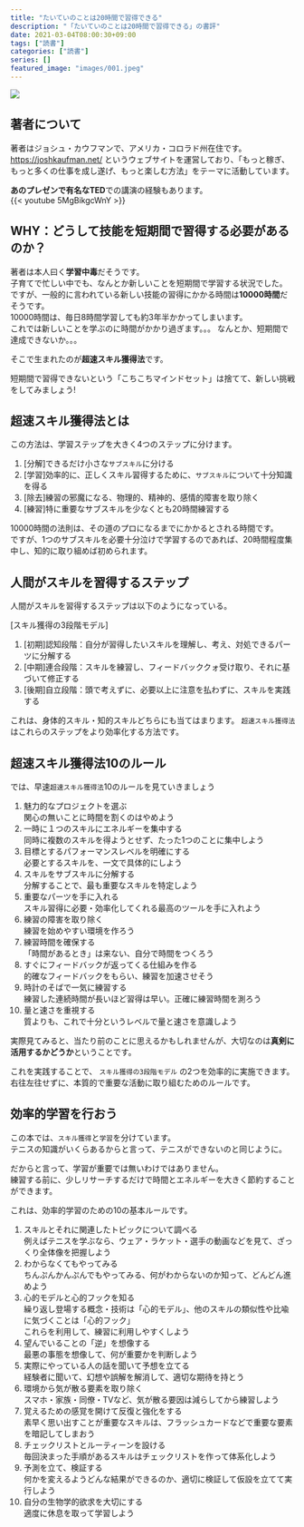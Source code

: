 ```yaml
---
title: "たいていのことは20時間で習得できる"
description: "「たいていのことは20時間で習得できる」の書評"
date: 2021-03-04T08:00:30+09:00
tags: ["読書"]
categories: ["読書"]
series: []
featured_image: "images/001.jpeg"
---
```

<a href="https://www.amazon.co.jp/dp/B00NGCLXX2?_encoding=UTF8&btkr=1&linkCode=li3&tag=peperon414105-22&linkId=bfeccb4abe2637c573ee266960d5eecf&language=ja_JP&ref_=as_li_ss_il" target="_blank"><img border="0" src="//ws-fe.amazon-adsystem.com/widgets/q?_encoding=UTF8&ASIN=B00NGCLXX2&Format=_SL250_&ID=AsinImage&MarketPlace=JP&ServiceVersion=20070822&WS=1&tag=peperon414105-22&language=ja_JP" ></a><img src="https://ir-jp.amazon-adsystem.com/e/ir?t=peperon414105-22&language=ja_JP&l=li3&o=9&a=B00NGCLXX2" width="1" height="1" border="0" alt="" style="border:none !important; margin:0px !important;" />

## 著者について
著者はジョシュ・カウフマンで、アメリカ・コロラド州在住です。  
https://joshkaufman.net/ というウェブサイトを運営しており、「もっと稼ぎ、もっと多くの仕事を成し遂げ、もっと楽しむ方法」をテーマに活動しています。

<strong class="border">あのプレゼンで有名なTED</strong>での講演の経験もあります。  
{{< youtube 5MgBikgcWnY >}} 

## WHY：どうして技能を短期間で習得する必要があるのか？
著者は本人曰く<strong class="border">学習中毒</strong>だそうです。  
子育てで忙しい中でも、なんとか新しいことを短期間で学習する状況でした。  
ですが、一般的に言われている新しい技能の習得にかかる時間は<strong class="border">10000時間</strong>だそうです。  
10000時間は、毎日8時間学習しても約3年半かかってしまいます。  
これでは新しいことを学ぶのに時間がかかり過ぎます。。。
なんとか、短期間で達成できないか。。。

そこで生まれたのが<strong class="border">超速スキル獲得法</strong>です。

短期間で習得できないという「こちこちマインドセット」は捨てて、新しい挑戦をしてみましょう!


## 超速スキル獲得法とは
この方法は、学習ステップを大きく4つのステップに分けます。
1. [分解]できるだけ小さな`サブスキル`に分ける
1. [学習]効率的に、正しくスキル習得するために、`サブスキル`について十分知識を得る
1. [除去]練習の邪魔になる、物理的、精神的、感情的障害を取り除く
1. [練習]特に重要なサブスキルを少なくとも20時間練習する

10000時間の法則は、その道のプロになるまでにかかるとされる時間です。  
ですが、1つのサブスキルを必要十分泣けで学習するのであれば、20時間程度集中し、知的に取り組めば初められます。  

## 人間がスキルを習得するステップ
人間がスキルを習得するステップは以下のようになっている。  

[スキル獲得の3段階モデル]
1. [初期]認知段階：自分が習得したいスキルを理解し、考え、対処できるパーツに分解する
1. [中期]連合段階：スキルを練習し、フィードバッククォ受け取り、それに基づいて修正する
1. [後期]自立段階：頭で考えずに、必要以上に注意を払わずに、スキルを実践する

これは、身体的スキル・知的スキルどちらにも当てはまります。
`超速スキル獲得法`はこれらのステップをより効率化する方法です。

## 超速スキル獲得法10のルール
では、早速`超速スキル獲得法`10のルールを見ていきましょう
1. 魅力的なプロジェクトを選ぶ  
関心の無いことに時間を割くのはやめよう
1. 一時に１つのスキルにエネルギーを集中する  
同時に複数のスキルを得ようとせず、たった1つのことに集中しよう
1. 目標とするパフォーマンスレベルを明確にする  
必要とするスキルを、一文で具体的にしよう
1. スキルをサブスキルに分解する  
分解することで、最も重要なスキルを特定しよう
1. 重要なパーツを手に入れる  
スキル習得に必要・効率化してくれる最高のツールを手に入れよう
1. 練習の障害を取り除く  
練習を始めやすい環境を作ろう
1. 練習時間を確保する  
「時間があるとき」は来ない、自分で時間をつくろう
1. すぐにフィードバックが返ってくる仕組みを作る  
的確なフィードバックをもらい、練習を加速させそう 
1. 時計のそばで一気に練習する  
練習した連続時間が長いほど習得は早い。正確に練習時間を測ろう
1. 量と速さを重視する  
質よりも、これで十分というレベルで量と速さを意識しよう

実際見てみると、当たり前のことに思えるかもしれませんが、大切なのは<strong class="border">真剣に活用するかどうか</strong>ということです。

これを実践することで、 `スキル獲得の3段階モデル` の2つを効率的に実施できます。  
右往左往せずに、本質的で重要な活動に取り組むためのルールです。

## 効率的学習を行おう
この本では、`スキル獲得`と`学習`を分けています。  
テニスの知識がいくらあるからと言って、テニスができないのと同じように。  

だからと言って、学習が重要では無いわけではありません。  
練習する前に、少しリサーチするだけで時間とエネルギーを大きく節約することができます。

これは、効率的学習のための10の基本ルールです。
1. スキルとそれに関連したトピックについて調べる  
例えばテニスを学ぶなら、ウェア・ラケット・選手の動画などを見て、ざっくり全体像を把握しよう
1. わからなくてもやってみる  
ちんぷんかんぷんでもやってみる、何がわからないのか知って、どんどん進めよう
1. 心的モデルと心的フックを知る  
繰り返し登場する概念・技術は「心的モデル」、他のスキルの類似性や比喩に気づくことは「心的フック」  
これらを利用して、練習に利用しやすくしよう
1. 望んでいることの「逆」を想像する  
最悪の事態を想像して、何が重要かを判断しよう
1. 実際にやっている人の話を聞いて予想を立てる  
経験者に聞いて、幻想や誤解を解消して、適切な期待を持とう
1. 環境から気が散る要素を取り除く  
スマホ・家族・同僚・TVなど、気が散る要因は減らしてから練習しよう
1. 覚えるための感覚を開けて反復と強化をする  
素早く思い出すことが重要なスキルは、フラッシュカードなどで重要な要素を暗記してしまおう
1. チェックリストとルーティーンを設ける  
毎回決まった手順があるスキルはチェックリストを作って体系化しよう
1. 予測を立て、検証する  
何かを変えるようどんな結果ができるのか、適切に検証して仮設を立てて実行しよう
1. 自分の生物学的欲求を大切にする  
適度に休息を取って学習しよう

